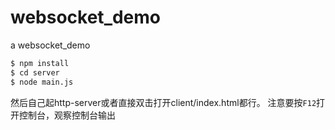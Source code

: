 # websocket_demo
a websocket_demo
```bash
$ npm install
$ cd server
$ node main.js
```
然后自己起http-server或者直接双击打开client/index.html都行。
注意要按`F12`打开控制台，观察控制台输出
